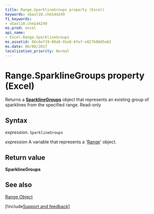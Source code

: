 ```yaml
---
title: Range.SparklineGroups property (Excel)
keywords: vbaxl10.chm144249
f1_keywords:
- vbaxl10.chm144249
ms.prod: excel
api_name:
- Excel.Range.SparklineGroups
ms.assetid: 66c6ef19-08a0-91e8-6fef-e827b80d5e62
ms.date: 06/08/2017
localization_priority: Normal
---
```



# Range.SparklineGroups property (Excel)

Returns a  **[SparklineGroups](Excel.SparklineGroups.md)** object that represents an existing group of sparklines from the specified range. Read-only


## Syntax

_expression_. `SparklineGroups`

_expression_ A variable that represents a '[Range](Excel.Range(object).md)' object.


## Return value

 **SparklineGroups**


## See also


[Range Object](Excel.Range(object).md)

[!include[Support and feedback](~/includes/feedback-boilerplate.md)]